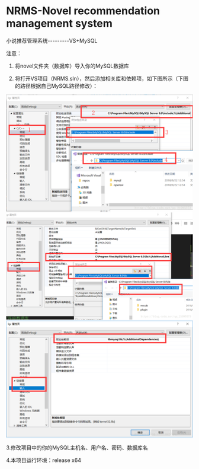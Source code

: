 # NRMS-Novel recommendation management system
小说推荐管理系统---------VS+MySQL

注意：

1. 将novel文件夹（数据库）导入你的MySQL数据库

2. 将打开VS项目（NRMS.sln），然后添加相关库和依赖项，如下图所示（下图的路径根据自己MySQL路径修改）：

<img src=".\images\1.png" alt="1" style="zoom:67%;" />

<img src=".\images\2.png" alt="2" style="zoom: 67%;" />

<img src=".\images\3.png" alt="3" style="zoom:67%;" />

3.修改项目中的你的MySQL主机名、用户名、密码、数据库名

4.本项目运行环境：release x64